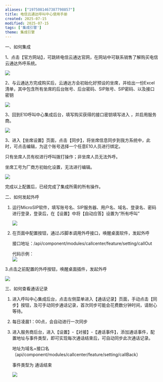 ```yaml
---
aliases: ["1975081467387798857"]
title: 电信云通达呼叫中心使用手册
created: 2025-07-15
modified: 2025-07-15
tags: ['集成引擎']
theme: 集成引擎
---
```


一、如何集成

1、点击【官方网站】，可跳转电信云通达官网，在网站中可联系销售了解购买电信云通达外呼系统。

![](4a11c57a6a7edeb1b3c9ad87a49b0fc5.jpg)

2、与云通达方完成购买后，云通达方会初始化好预设的坐席，并给出一份Excel清单，其中包含所有坐席的后台账号、后台密码、SIP账号、SIP密码、以及接口密钥

![](308ed760523eda198fda940b2bb0f844.jpg)

3、回到E10呼叫中心集成后台，填写购买获得的接口密钥填写进入 ，并启用服务商。

![](6d33f19070d23fa978e14293675c1017.jpg)

3、进入【坐席设置】页面，点击【同步】，将坐席信息同步到我方系统中，此时，可点击编辑，为这个账号选择一个任意E10人员进行绑定。

只有坐席人员有权进行呼叫拨打操作；非坐席人员无法外呼。

坐席工号为厂商方初始化设置，无法进行编辑。

![](755af9249958bfac031c6baa9e7033ed.jpg)

完成以上配置后，已经完成了集成所需的所有操作。

二、如何发起外呼

1. 运行MicroSIP软件，填写账号名、SIP服务器、用户名、域名、登录名、密码进行登录，登录后，在【设置】中将【自动应答】设置为“所有呼叫”

   ![](7ebf11ff1048b23f1176b51431861291.jpg)

2. 在页面中配置按钮，通过JS脚本调用外呼接口，唤醒桌面软件，发起外呼

   接口地址：/api/component/modules/callcenter/feature/setting/callOut

   代码示例：  
   ![](af6a7a6daaedcd71cbb0216197a2d10d.jpg)

3.点击之前配置的外呼按钮，唤醒桌面插件，发起外呼

![](c651793fae5ea820c32fa385eabb8037.jpg)

三、如何查看通话记录

1. 进入呼叫中心集成后台，点击左侧菜单进入【通话记录】页面，手动点击【同步】按钮，及可手动同步通话记录，首次同步可能会花费数分钟时间，请耐心等待。
2. 每日凌晨1：00点，会自动进行一次同步
3. 进入服务商后台，进入【设置】-【对接】-【通话事件】，添加通话事件，配置地址与事件类型，即可实现每次通话结束后，可自动同步此次通话记录。

   地址为域名+接口名（api/component/modules/callcenter/feature/setting/callBack）

   事件类型为 通话结束

   ![](76f9a4325e7b5de902f453d94029618a.jpg)